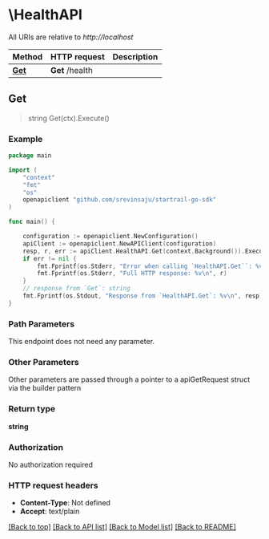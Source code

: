 # \HealthAPI

All URIs are relative to *http://localhost*

Method | HTTP request | Description
------------- | ------------- | -------------
[**Get**](HealthAPI.md#Get) | **Get** /health | 



## Get

> string Get(ctx).Execute()



### Example

```go
package main

import (
	"context"
	"fmt"
	"os"
	openapiclient "github.com/srevinsaju/startrail-go-sdk"
)

func main() {

	configuration := openapiclient.NewConfiguration()
	apiClient := openapiclient.NewAPIClient(configuration)
	resp, r, err := apiClient.HealthAPI.Get(context.Background()).Execute()
	if err != nil {
		fmt.Fprintf(os.Stderr, "Error when calling `HealthAPI.Get``: %v\n", err)
		fmt.Fprintf(os.Stderr, "Full HTTP response: %v\n", r)
	}
	// response from `Get`: string
	fmt.Fprintf(os.Stdout, "Response from `HealthAPI.Get`: %v\n", resp)
}
```

### Path Parameters

This endpoint does not need any parameter.

### Other Parameters

Other parameters are passed through a pointer to a apiGetRequest struct via the builder pattern


### Return type

**string**

### Authorization

No authorization required

### HTTP request headers

- **Content-Type**: Not defined
- **Accept**: text/plain

[[Back to top]](#) [[Back to API list]](../README.md#documentation-for-api-endpoints)
[[Back to Model list]](../README.md#documentation-for-models)
[[Back to README]](../README.md)

